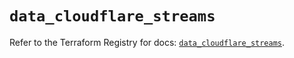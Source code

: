 # `data_cloudflare_streams`

Refer to the Terraform Registry for docs: [`data_cloudflare_streams`](https://registry.terraform.io/providers/cloudflare/cloudflare/5.6.0/docs/data-sources/streams).
